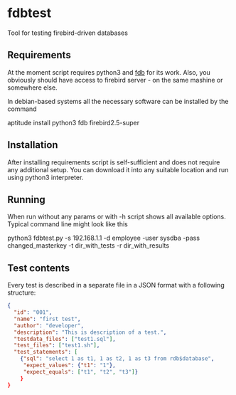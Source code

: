 # fdbtest
Tool for testing firebird-driven databases

## Requirements

At the moment script requires python3 and [fdb](https://pypi.python.org/pypi/fdb) for its work. Also, you obviously should have access to firebird server - on the same mashine or somewhere else.

In debian-based systems all the necessary software can be installed by the command

 aptitude install python3 fdb firebird2.5-super

## Installation

After installing requirements script is self-sufficient and does not require any additional setup. You can download it into any suitable location and run using python3 interpreter.

## Running

When run without any params or with -h script shows all available options. Typical command line might look like this

 python3 fdbtest.py -s 192.168.1.1 -d employee -user sysdba -pass changed_masterkey -t dir_with_tests -r dir_with_results

## Test contents

Every test is described in a separate file in a JSON format with a following structure:
```json
{
  "id": "001",
  "name": "first test",
  "author": "developer",
  "description": "This is description of a test.",
  "testdata_files": ["test1.sql"],
  "test_files": ["test1.sh"],
  "test_statements": [
    {"sql": "select 1 as t1, 1 as t2, 1 as t3 from rdb$database", 
     "expect_values": {"t1": "1"},
     "expect_equals": ["t1", "t2", "t3"]}
    }
}

```
